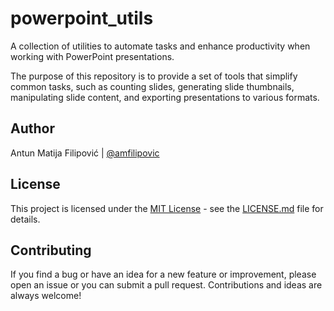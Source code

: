 # powerpoint_utils

A collection of utilities to automate tasks and enhance productivity when working with PowerPoint presentations.

The purpose of this repository is to provide a set of tools that simplify common tasks, such as counting slides, generating slide thumbnails, manipulating slide content, and exporting presentations to various formats.

## Author

Antun Matija Filipović | [@amfilipovic](https://github.com/amfilipovic)

## License

This project is licensed under the [MIT License](https://opensource.org/license/mit/) - see the [LICENSE.md](LICENSE.md) file for details.

## Contributing

If you find a bug or have an idea for a new feature or improvement, please open an issue or you can submit a pull request. Contributions and ideas are always welcome!
